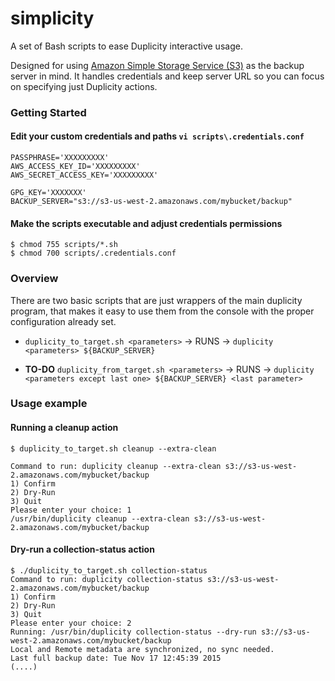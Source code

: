 # simplicity
A set of Bash scripts to ease Duplicity interactive usage.

Designed for using [Amazon Simple Storage Service (S3)](https://aws.amazon.com/s3) as the backup server in mind. It handles credentials and keep server URL so you can focus on specifying just Duplicity actions. 

### Getting Started

#### Edit your custom credentials and paths `vi scripts\.credentials.conf` 

```shell
PASSPHRASE='XXXXXXXXX'
AWS_ACCESS_KEY_ID='XXXXXXXXX'
AWS_SECRET_ACCESS_KEY='XXXXXXXXX'

GPG_KEY='XXXXXXX'
BACKUP_SERVER="s3://s3-us-west-2.amazonaws.com/mybucket/backup"
```
#### Make the scripts executable and adjust credentials permissions

```shell
$ chmod 755 scripts/*.sh
$ chmod 700 scripts/.credentials.conf
```

### Overview

There are two basic scripts that are just wrappers of the main duplicity program, that makes it easy to use them from the console with the proper configuration already set.

* `duplicity_to_target.sh <parameters>` -> RUNS -> `duplicity <parameters> ${BACKUP_SERVER}`

* __TO-DO__ `duplicity_from_target.sh <parameters>` -> RUNS -> `duplicity <parameters except last one> ${BACKUP_SERVER} <last parameter>`

### Usage example

#### Running a cleanup action
```shell
$ duplicity_to_target.sh cleanup --extra-clean

Command to run: duplicity cleanup --extra-clean s3://s3-us-west-2.amazonaws.com/mybucket/backup
1) Confirm
2) Dry-Run
3) Quit
Please enter your choice: 1
/usr/bin/duplicity cleanup --extra-clean s3://s3-us-west-2.amazonaws.com/mybucket/backup
```

#### Dry-run a collection-status action
```shell
$ ./duplicity_to_target.sh collection-status
Command to run: duplicity collection-status s3://s3-us-west-2.amazonaws.com/mybucket/backup
1) Confirm
2) Dry-Run
3) Quit
Please enter your choice: 2
Running: /usr/bin/duplicity collection-status --dry-run s3://s3-us-west-2.amazonaws.com/mybucket/backup
Local and Remote metadata are synchronized, no sync needed.
Last full backup date: Tue Nov 17 12:45:39 2015
(....)
```
